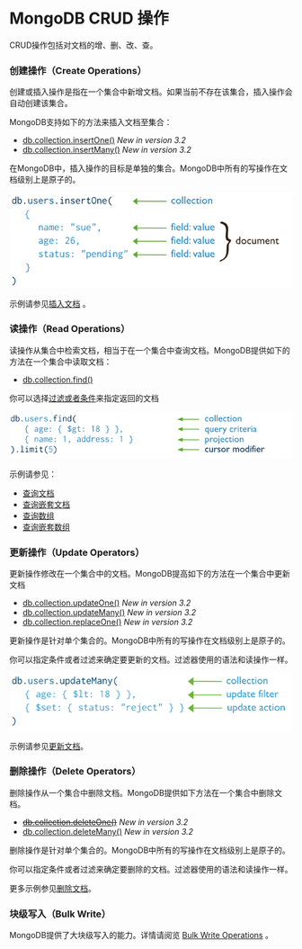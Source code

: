 # MongoDB CRUD 操作

CRUD操作包括对文档的增、删、改、查。

### 创建操作（Create Operations）

创建或插入操作是指在一个集合中新增文档。如果当前不存在该集合，插入操作会自动创建该集合。

MongoDB支持如下的方法来插入文档至集合：

* [db.collection.insertOne\(\)](https://docs.mongodb.com/manual/reference/method/db.collection.insertOne/#db.collection.insertOne) _New in version 3.2_
* [db.collection.insertMany\(\)](https://docs.mongodb.com/manual/reference/method/db.collection.insertMany/#db.collection.insertMany) _New in version 3.2_

在MongoDB中，插入操作的目标是单独的集合。MongoDB中所有的写操作在文档级别上是原子的。

![](../.gitbook/assets/image%20%283%29.png)

示例请参见[插入文档](https://docs.mongodb.com/manual/tutorial/insert-documents/) 。

### 读操作（Read Operations）

读操作从集合中检索文档，相当于在一个集合中查询文档。MongoDB提供如下的方法在一个集合中读取文档：

* [db.collection.find\(\)](https://docs.mongodb.com/manual/reference/method/db.collection.find/#db.collection.find)

你可以选择[过滤或者条件](https://docs.mongodb.com/manual/tutorial/query-documents/#read-operations-query-argument)来指定返回的文档

![](../.gitbook/assets/image%20%284%29.png)

示例请参见：

* [查询文档](https://docs.mongodb.com/manual/tutorial/query-documents/)
* [查询嵌套文档](https://docs.mongodb.com/manual/tutorial/query-embedded-documents/)
* [查询数组](https://docs.mongodb.com/manual/tutorial/query-arrays/)
* [查询嵌套数组](https://docs.mongodb.com/manual/tutorial/query-array-of-documents/)

### 更新操作（Update Operators）

更新操作修改在一个集合中的文档。MongoDB提高如下的方法在一个集合中更新文档

* [db.collection.updateOne\(\)](https://docs.mongodb.com/manual/reference/method/db.collection.updateOne/#db.collection.updateOne) _New in version 3.2_
* [db.collection.updateMany\(\)](https://docs.mongodb.com/manual/reference/method/db.collection.updateMany/#db.collection.updateMany) _New in version 3.2_
* [db.collection.replaceOne\(\)](https://docs.mongodb.com/manual/reference/method/db.collection.replaceOne/#db.collection.replaceOne) _New in version 3.2_

更新操作是针对单个集合的。MongoDB中所有的写操作在文档级别上是原子的。

你可以指定条件或者过滤来确定要更新的文档。过滤器使用的语法和读操作一样。

![](../.gitbook/assets/image%20%285%29.png)

示例请参见[更新文档](https://docs.mongodb.com/manual/tutorial/update-documents/)。

### 删除操作（Delete Operators）

删除操作从一个集合中删除文档。MongoDB提供如下方法在一个集合中删除文档。

* [~~db.collection.deleteOne\(\)~~](https://docs.mongodb.com/manual/reference/method/db.collection.deleteOne/#db.collection.deleteOne) _New in version 3.2_
* [db.collection.deleteMany\(\)](https://docs.mongodb.com/manual/reference/method/db.collection.deleteMany/#db.collection.deleteMany) _New in version 3.2_

删除操作是针对单个集合的。MongoDB中所有的写操作在文档级别上是原子的。

你可以指定条件或者过滤来确定要删除的文档。过滤器使用的语法和读操作一样。

更多示例参见[删除文档](https://docs.mongodb.com/manual/tutorial/remove-documents/)。

### 块级写入（Bulk Write）

MongoDB提供了大块级写入的能力。详情请阅览 [Bulk Write Operations](https://docs.mongodb.com/manual/core/bulk-write-operations/) 。

